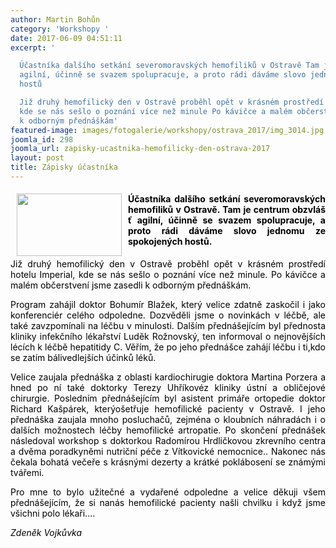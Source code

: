 ```yaml
---
author: Martin Bohůn
category: 'Workshopy '
date: 2017-06-09 04:51:11
excerpt: '

  Účastníka dalšího setkání severomoravských hemofiliků v Ostravě Tam je centrum obzvlášť
  agilní, účinně se svazem spolupracuje, a proto rádi dáváme slovo jednomu ze spokojených
  hostů

  Již druhý hemofilický den v Ostravě proběhl opět v krásném prostředí hotelu Imperial,
  kde se nás sešlo o poznání více než minule Po kávičce a malém občerstvení jsme zasedli
  k odborným přednáškám'
featured-image: images/fotogalerie/workshopy/ostrava_2017/img_3014.jpg
joomla_id: 298
joomla_url: zapisky-ucastnika-hemofilicky-den-ostrava-2017
layout: post
title: Zápisky účastníka
---
```


<h4 style="text-align: justify;">
 <img border="0" height="100" src="{{ site.baseurl }}/images/fotogalerie/workshopy/ostrava_2017/img_3014.jpg" style="float: left; margin-left: 10px; margin-right: 10px;" width="168"/>
</h4>
<h4 style="text-align: justify;">
 <span style="color: #000000;">
  Účastníka dalšího setkání severomoravských hemofiliků v Ostravě. Tam je centrum obzvláš
 </span>
 <span style="color: #000000;">
  ť agilní, účinně se svazem spolupracuje, a proto rádi dáváme slovo jednomu ze spokojených hostů.
 </span>
</h4>
<p style="text-align: justify;">
 <span style="color: #000000;">
  Již druhý hemofilický den v Ostravě proběhl opět v krásném prostředí hotelu Imperial, kde se nás sešlo o poznání více než minule. Po kávičce a malém občerstvení jsme zasedli k odborným přednáškám.
 </span>
</p>
<p style="text-align: justify;">
 <span style="color: #000000;">
  Program zahájil doktor Bohumír Blažek, který velice zdatně zaskočil i jako konferenciér celého odpoledne. Dozvěděli jsme o novinkách v léčbě, ale také zavzpomínali na léčbu v minulosti. Dalším přednášejícím byl přednosta kliniky infekčního lékařství Luděk Rožnovský, ten informoval o nejnovějších lécích k léčbě hepatitidy C. Věřím, že po jeho přednášce zahájí léčbu i ti,kdo se zatím bálivedlejších účinků léků.
 </span>
</p>
<p style="text-align: justify;">
 <span style="color: #000000;">
  Velice zaujala přednáška z oblasti kardiochirugie doktora Martina Porzera a hned po ní také doktorky Terezy Uhříkovéz kliniky ústní a obličejové chirurgie. Posledním přednášejícím byl asistent primáře ortopedie doktor Richard Kašpárek, kterýošetřuje hemofilické pacienty v Ostravě. I jeho přednáška zaujala mnoho posluchačů, zejména o kloubních náhradách i o dalších možnostech léčby hemofilické artropatie. Po skončení přednášek následoval workshop s doktorkou Radomírou Hrdličkovou zkrevního centra a dvěma poradkyněmi nutriční péče z Vítkovické nemocnice.. Nakonec nás čekala bohatá večeře s krásnými dezerty a krátké poklábosení se známými tvářemi.
 </span>
</p>
<p style="text-align: justify;">
 <span style="color: #000000;">
  Pro mne to bylo užitečné a vydařené odpoledne a velice děkuji všem přednášejícím, že si nanás hemofilické pacienty našli chvilku i když jsme všichni polo lékaři....
 </span>
</p>
<p style="text-align: justify;">
 <em>
  <span style="color: #000000;">
   Zdeněk Vojkůvka
  </span>
 </em>
</p>